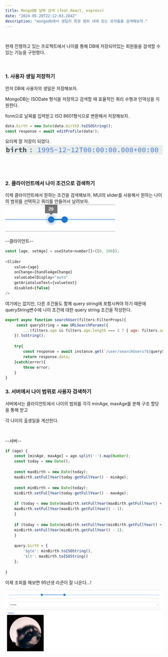 ```yaml
---
title: MongoDB 날짜 검색 (feat.React, express)
date: "2024-05-20T22:12:03.284Z"
description: "mongodb에서 생일이 특정 범위 내에 있는 유저들을 검색해보자."
---
```

</br>

현재 진행하고 있는 프로젝트에서 나이를 통해 DB에 저장되어있는 회원들을 검색할 수 있는 기능을 구현했다. 
</br>

</br>

### 1. 사용자 생일 저장하기
먼저 DB에 사용자의 생일은 저장해보자.

MongoDB는 ISODate 형식을 저장하고 검색할 때 효율적인 쿼리 수행과 인덱싱을 지원한다. 

form으로 날짜를 입력받고 ISO 8601형식으로 변환해서 저장해보자.

```js
data.birth = new Date(data.birth).toISOString();  
const response = await editProfile(data!);
```

요러케 잘 저장이 되었다.
![Drag](./db-birth.png)

</br>
</br>

### 2. 클라이언트에서 나이 조건으로 검색하기

이제 클라이언트에서 원하는 조건을 검색해보자. 
MUI의 slider를 사용해서 원하는 나이의 범위를 선택하고 쿼리를 만들어서 날려보자. 
![Drag](./mui.png)

--클라이언트--
```js
const [age, setAge] = useState<number[]>([0, 100]);

<Slider  
    value={age}  
    onChange={handleAgeChange}  
    valueLabelDisplay="auto"  
    getAriaValueText={valuetext}  
    disabled={false}  
/>
```
여기에는 없지만, 다른 조건들도 함께 query string에 포함시켜야 하기 때문에 queryString변수에 나이 조건에 대한 query string 조건을 작성한다.

```js
export async function searchUser(filters:FilterProps){  
     const queryString = new URLSearchParams({  
        ...(filters.age && filters.age.length === 2 ? { age: filters.age.join('-') } : {}),  
    }).toString();  

    try{  
        const response = await instance.get(`/user/searchUsers?${queryString}`);  
        return response.data;  
    }catch(error){  
        throw error;  
    }  
}
```

### 3. 서버에서 나이 범위로 사용자 검색하기


서버에서는 클라이언트에서 나이의 범위를 각각 minAge, maxAge를 분해 구조 할당을 통해 받고 

각 나이의 출생일을 계산한다.

</br>

--서버--
```js
if (age) {
	const [minAge, maxAge] = age.split('-').map(Number);
	const today = new Date();
	
	const maxBirth = new Date(today);
	maxBirth.setFullYear(today.getFullYear() - minAge);
	
	const minBirth = new Date(today);
	minBirth.setFullYear(today.getFullYear() - maxAge);
	
	if (today < new Date(maxBirth.setFullYear(maxBirth.getFullYear() + 1))){
	maxBirth.setFullYear(maxBirth.getFullYear() - 1);
	}
	
	if (today < new Date(minBirth.setFullYear(minBirth.getFullYear() + 1))){
	minBirth.setFullYear(minBirth.getFullYear() - 1);
	}
	
	query.birth = {
		'$gte': minBirth.toISOString(),
		'$lt': maxBirth.toISOString()
	};

}
```

이제 조회를 해보면 95년생 라쿤이 잘 나온다...!

<!-- ![Resc](./res-console.png) -->
![Res](./res-screetshot.png)

<br/>